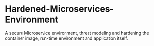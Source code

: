 # Hardened-Microservices-Environment
 A secure Microservice environment, threat modeling and hardening the container image, run-time environment and application itself.
